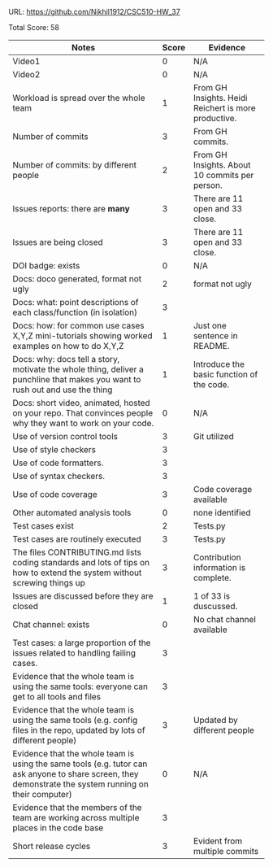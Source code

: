 URL: https://github.com/Nikhil1912/CSC510-HW_37

Total Score: 58

|Notes|Score|Evidence|
|-----|---------|---------|
|Video1| 0 | N/A | 
|Video2| 0 | N/A | 
|Workload is spread over the whole team| 1 | From GH Insights. Heidi Reichert is more productive. |
|Number of commits| 3 | From GH commits. |
|Number of commits: by different people| 2 | From GH Insights. About 10 commits per person. |
|Issues reports: there are **many**| 3 | There are 11 open and 33 close. |
|Issues are being closed| 3 | There are 11 open and 33 close. |
|DOI badge: exists| 0 | N/A |
|Docs: doco generated, format not ugly | 2 | format not ugly|
|Docs: what: point descriptions of each class/function (in isolation) | 3 | 
|Docs: how: for common use cases X,Y,Z mini-tutorials showing worked examples on how to do X,Y,Z| 1 | Just one sentence in README.|
|Docs: why: docs tell a story, motivate the whole thing, deliver a punchline that makes you want to rush out and use the thing| 1 | Introduce the basic function of the code. |
|Docs: short video, animated, hosted on your repo. That convinces people why they want to work on your code.| 0 | N/A| 
|Use of version control tools| 3 | Git utilized| 
|Use of style checkers | 3 |  |
|Use of code formatters. | 3 |  |
|Use of syntax checkers. | 3 |   |
|Use of code coverage | 3 | Code coverage available |
|Other automated analysis tools| 0 | none identified |
|Test cases exist| 2 | Tests.py |
|Test cases are routinely executed| 3 | Tests.py|
|The files CONTRIBUTING.md lists coding standards and lots of tips on how to extend the system without screwing things up| 3 |  Contribution information is complete. |
|Issues are discussed before they are closed| 1 | 1 of 33 is duscussed. |
|Chat channel: exists| 0 | No chat channel available |
|Test cases: a large proportion of the issues related to handling failing cases.| 3 |  |
|Evidence that the whole team is using the same tools: everyone can get to all tools and files| 3 |  |
|Evidence that the whole team is using the same tools (e.g. config files in the repo, updated by lots of different people)| 3 | Updated by different people |
|Evidence that the whole team is using the same tools (e.g. tutor can ask anyone to share screen, they demonstrate the system running on their computer)| 0 | N/A | 
|Evidence that the members of the team are working across multiple places in the code base| 3 | 
|Short release cycles | 3 |  Evident from multiple commits |

